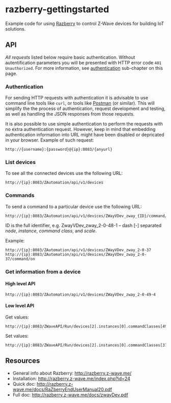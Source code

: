 # razberry-gettingstarted
Example code for using [Razberry](http://razberry.z-wave.me/) to control Z-Wave devices for building IoT solutions.

## API
*All requests* listed below require basic authentication. Without autentification parameters you will be presented with HTTP error code ```401 Unauthorized```. For more information, see [authentication](#authentication) sub-chapter on this page.

### Authentication
For sending HTTP requests with authentication it is advisable to use command line tools like ```curl```, or tools like [Postman](https://www.getpostman.com/) (or similar). This will simplify the the process of authentication, request development and testing, as well as handling the JSON responses from those requests.

It is also possible to use simple authentication to perform the requests with no extra authentication request. However, keep in mind that embedding authentication information into URL might have been disabled or depricated in your browser. Example of such request:

```
http://{username}:{password}@{ip}:8083/{anyurl}
```

### List devices
To see all the connected devices use the following URL:
```
http://{ip}:8083/ZAutomation/api/v1/devices
```

### Commands
To send a command to a particular device use the following URL:
```
http://{ip}:8083/ZAutomation/api/v1/devices/ZWayVDev_zway_{ID}/command/on
```

ID is the full identifier, e.g. ZwayVDev_zway_2-0-48-1 – dash [-] separated _node_, _instance_, _command class_, and _scale_.

Example:
```
http://{ip}:8083/ZAutomation/api/v1/devices/ZWayVDev_zway_2-0-37
http://{ip}:8083/ZAutomation/api/v1/devices/ZWayVDev_zway_2-0-37/command/on
```

### Get information from a device
#### High level API
```
http://{ip}:8083/ZAutomation/api/v1/devices/ZWayVDev_zway_2-0-49-4
```

#### Low level API
Get values:
```
http://{ip}:8083/ZWaveAPI/Run/devices[2].instances[0].commandClasses[49].data[4].val.value
```
Set values:
```
http://{ip}:8083/ZWaveAPI/Run/devices[2].instances[0].commandClasses[37].Set(255)
```

## Resources
* General info about Razberry: http://razberry.z-wave.me/
* Installation: http://razberry.z-wave.me/index.php?id=24
* Quick doc: http://razberry.z-wave.me/docs/RaZberryEndUserManual20.pdf
* Full doc: http://razberry.z-wave.me/docs/zwayDev.pdf
